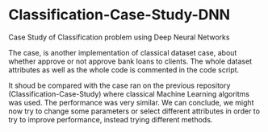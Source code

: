 # Classification-Case-Study-DNN
Case Study of Classification problem using Deep Neural Networks

The case, is another implementation of classical dataset case, about whether approve or not approve bank loans to clients. The whole dataset attributes as well as the whole code is commented in the code script.

It shoud be compared with the case ran on the previous repository (Classification-Case-Study) where classical Machine Learning algoritms was used. The performance was very similar. We can conclude, we might now try to change some parameters or select different attributes in order to try to improve performance, instead trying different methods.
